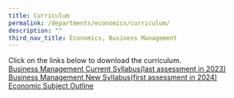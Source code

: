 ```yaml
---
title: Curriculum
permalink: /departments/economics/curriculum/
description: ""
third_nav_title: Economics, Business Management
---
```

Click on the links below to download the curriculum.   
<a href="/files/Our%20Departments/Business-Management-Syllabus-Outline.pdf" target="_blank">Business Management Current Syllabus(last assessment in 2023)</a>   
<a href="https://www.ibo.org/programmes/diploma-programme/curriculum/individuals-and-societies/business-and-management/" target="_blank">Business Management New Syllabus(first assessment in 2024)</a>   
[Economic Subject Outline](http://www.ibo.org/programmes/diploma-programme/curriculum/individuals-and-societies/economics/)